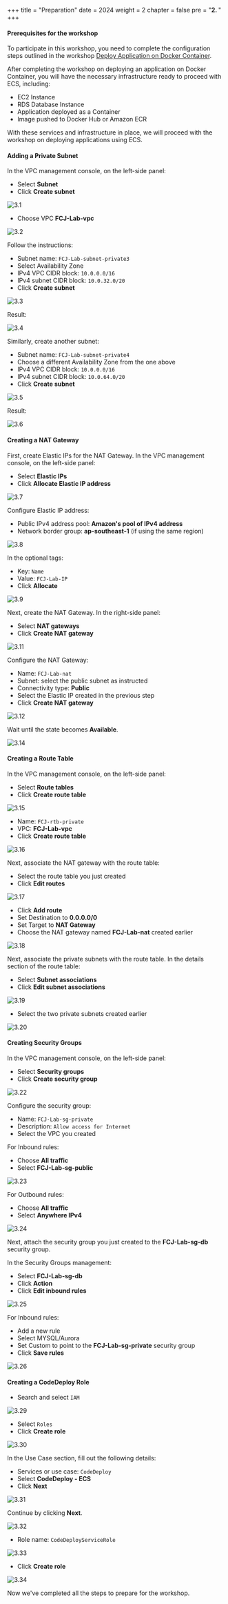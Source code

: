 +++
title = "Preparation"
date = 2024
weight = 2
chapter = false
pre = "<b>2. </b>"
+++

#### Prerequisites for the workshop

To participate in this workshop, you need to complete the configuration steps outlined in the workshop [Deploy Application on Docker Container](https://fcj-dntu.github.io/000015-deploy-app-docker).

After completing the workshop on deploying an application on Docker Container, you will have the necessary infrastructure ready to proceed with ECS, including:

- EC2 Instance
- RDS Database Instance
- Application deployed as a Container
- Image pushed to Docker Hub or Amazon ECR

With these services and infrastructure in place, we will proceed with the workshop on deploying applications using ECS.

#### Adding a Private Subnet

In the VPC management console, on the left-side panel:

- Select **Subnet**
- Click **Create subnet**

![3.1](/images/2-preparation/3.1.png)

- Choose VPC **FCJ-Lab-vpc**

![3.2](/images/2-preparation/3.2.png)

Follow the instructions:

- Subnet name: `FCJ-Lab-subnet-private3`
- Select Availability Zone
- IPv4 VPC CIDR block: `10.0.0.0/16`
- IPv4 subnet CIDR block: `10.0.32.0/20`
- Click **Create subnet**

![3.3](/images/2-preparation/3.3.png)

Result:

![3.4](/images/2-preparation/3.4.png)

Similarly, create another subnet:

- Subnet name: `FCJ-Lab-subnet-private4`
- Choose a different Availability Zone from the one above
- IPv4 VPC CIDR block: `10.0.0.0/16`
- IPv4 subnet CIDR block: `10.0.64.0/20`
- Click **Create subnet**

![3.5](/images/2-preparation/3.5.png)

Result:

![3.6](/images/2-preparation/3.6.png)

#### Creating a NAT Gateway

First, create Elastic IPs for the NAT Gateway. In the VPC management console, on the left-side panel:

- Select **Elastic IPs**
- Click **Allocate Elastic IP address**

![3.7](/images/2-preparation/3.7.png)

Configure Elastic IP address:

- Public IPv4 address pool: **Amazon's pool of IPv4 address**
- Network border group: **ap-southeast-1** (if using the same region)

![3.8](/images/2-preparation/3.8.png)

In the optional tags:

- Key: `Name`
- Value: `FCJ-Lab-IP`
- Click **Allocate**

![3.9](/images/2-preparation/3.9.png)

Next, create the NAT Gateway. In the right-side panel:

- Select **NAT gateways**
- Click **Create NAT gateway**

![3.11](/images/2-preparation/3.11.png)

Configure the NAT Gateway:

- Name: `FCJ-Lab-nat`
- Subnet: select the public subnet as instructed
- Connectivity type: **Public**
- Select the Elastic IP created in the previous step
- Click **Create NAT gateway**

![3.12](/images/2-preparation/3.12.png)

Wait until the state becomes **Available**.

![3.14](/images/2-preparation/3.14.png)

#### Creating a Route Table

In the VPC management console, on the left-side panel:

- Select **Route tables**
- Click **Create route table**

![3.15](/images/2-preparation/3.15.png)

- Name: `FCJ-rtb-private`
- VPC: **FCJ-Lab-vpc**
- Click **Create route table**

![3.16](/images/2-preparation/3.16.png)

Next, associate the NAT gateway with the route table:

- Select the route table you just created
- Click **Edit routes**

![3.17](/images/2-preparation/3.17.png)

- Click **Add route**
- Set Destination to **0.0.0.0/0**
- Set Target to **NAT Gateway**
- Choose the NAT gateway named **FCJ-Lab-nat** created earlier

![3.18](/images/2-preparation/3.18.png)

Next, associate the private subnets with the route table. In the details section of the route table:

- Select **Subnet associations**
- Click **Edit subnet associations**

![3.19](/images/2-preparation/3.19.png)

- Select the two private subnets created earlier

![3.20](/images/2-preparation/3.20.png)

#### Creating Security Groups

In the VPC management console, on the left-side panel:

- Select **Security groups**
- Click **Create security group**

![3.22](/images/2-preparation/3.22.png)

Configure the security group:

- Name: `FCJ-Lab-sg-private`
- Description: `Allow access for Internet`
- Select the VPC you created

For Inbound rules:

- Choose **All traffic**
- Select **FCJ-Lab-sg-public**

![3.23](/images/2-preparation/3.23.png)

For Outbound rules:

- Choose **All traffic**
- Select **Anywhere IPv4**

![3.24](/images/2-preparation/3.24.png)

Next, attach the security group you just created to the **FCJ-Lab-sg-db** security group.

In the Security Groups management:

- Select **FCJ-Lab-sg-db**
- Click **Action**
- Click **Edit inbound rules**

![3.25](/images/2-preparation/3.25.png)

For Inbound rules:

- Add a new rule
- Select MYSQL/Aurora
- Set Custom to point to the **FCJ-Lab-sg-private** security group
- Click **Save rules**

![3.26](/images/2-preparation/3.26.png)

#### Creating a CodeDeploy Role

- Search and select `IAM`

![3.29](/images/2-preparation/3.29.png)

- Select `Roles`
- Click **Create role**

![3.30](/images/2-preparation/3.30.png)

In the Use Case section, fill out the following details:

- Services or use case: `CodeDeploy`
- Select **CodeDeploy - ECS**
- Click **Next**

![3.31](/images/2-preparation/3.31.png)

Continue by clicking **Next**.

![3.32](/images/2-preparation/3.32.png)

- Role name: `CodeDeployServiceRole`

![3.33](/images/2-preparation/3.33.png)

- Click **Create role**

![3.34](/images/2-preparation/3.34.png)

Now we've completed all the steps to prepare for the workshop.
